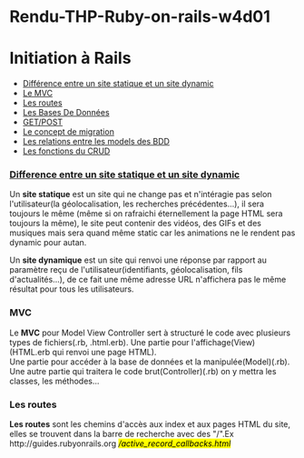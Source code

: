 
# Rendu-THP-Ruby-on-rails-w4d01

<h1>Initiation à Rails</h1>

<ul>
	<li><a href="https://github.com/sebbai/Rendu-THP-Ruby-on-rails-w4d01/new/master?readme=1#site-statique-et-site-dynamic"> Différence entre un site statique et un site dynamic</a></li>
	<li><a href="https://github.com/sebbai/Rendu-THP-Ruby-on-rails-w4d01/new/master?readme=1">Le MVC</a></li>
	<li><a href="https://github.com/sebbai/Rendu-THP-Ruby-on-rails-w4d01/new/master?readme=1">Les routes</a></li>
	<li><a href="https://github.com/sebbai/Rendu-THP-Ruby-on-rails-w4d01/new/master?readme=1">Les Bases De Données</a></li>
	<li><a href="https://github.com/sebbai/Rendu-THP-Ruby-on-rails-w4d01/new/master?readme=1">GET/POST</a></li>
	<li><a href="https://github.com/sebbai/Rendu-THP-Ruby-on-rails-w4d01/new/master?readme=1">Le concept de migration</a></li>
	<li><a href="https://github.com/sebbai/Rendu-THP-Ruby-on-rails-w4d01/new/master?readme=1">Les relations entre les models des BDD</a></li>
	<li><a href="https://github.com/sebbai/Rendu-THP-Ruby-on-rails-w4d01/new/master?readme=1">Les fonctions du CRUD</a></li>
</ul>
<h3><a href="#site-statique-et-site-dynamic">Difference entre un site statique et un site dynamic</a></h3>
<p>Un <strong>site statique</strong> est un site qui ne change pas et n'intéragie pas selon l'utilisateur(la géolocalisation, les recherches précédentes...), il sera toujours le même (même si on rafraichi éternellement la page HTML sera toujours la même), le site peut contenir des vidéos, des GIFs et des musiques mais sera quand même static car les animations ne le  rendent pas dynamic pour autan.</p>
<p>Un <strong>site dynamique</strong> est un site qui renvoi une réponse par rapport au paramètre reçu de l'utilisateur(identifiants, géolocalisation, fils d'actualités...), de ce fait une même adresse URL n'affichera pas le même résultat pour tous les utilisateurs.<br></p>

<h3>MVC</h3>
<p>Le <strong>MVC</strong> pour Model View Controller sert à structuré le code avec plusieurs types de fichiers(.rb, .html.erb). Une partie pour l'affichage(View)(HTML.erb qui renvoi une page HTML).<br>Une partie pour accéder à la base de données et la manipulée(Model)(.rb).<br>
Une autre partie qui traitera le code brut(Controller)(.rb) on y mettra les classes, les méthodes...<br></p>

<h3>Les routes</h3>
<p><strong>Les routes</strong> sont les chemins d'accès aux index et aux pages HTML du site, elles se trouvent dans la barre de recherche avec des "/".Ex http://guides.rubyonrails.org <mark><em>/active_record_callbacks.html</em></mark></p>
